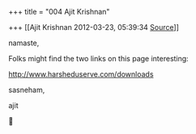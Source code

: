 +++
title = "004 Ajit Krishnan"

+++
[[Ajit Krishnan	2012-03-23, 05:39:34 [Source](https://groups.google.com/g/samskrita/c/Lh-ouLHfqVo)]]



namaste,

Folks might find the two links on this page interesting:

<http://www.harsheduserve.com/downloads>

sasneham,

 ajit



